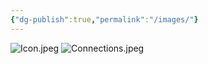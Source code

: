 ```yaml
---
{"dg-publish":true,"permalink":"/images/"}
---
```



![Icon.jpeg](/img/user/Icon.jpeg)
![Connections.jpeg](/img/user/Connections.jpeg)